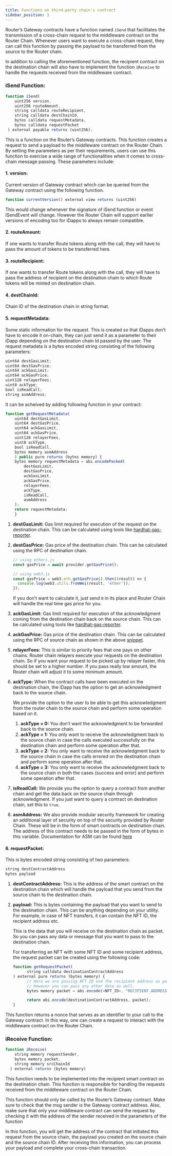 ```yaml
---
title: Functions on third-party chain's contract
sidebar_position: 3
---
```


Router’s Gateway contracts have a function named `iSend` that facilitates the transmission of a cross-chain request to the middleware contract on the Router Chain. Whenever users want to execute a cross-chain request, they can call this function by passing the payload to be transferred from the source to the Router chain.

In addition to calling the aforementioned function, the recipient contract on the destination chain will also have to implement the function `iReceive` to handle the requests received from the middleware contract.

### iSend Function:

```javascript
function iSend(
    uint256 version,
    uint256 routeAmount,
    string calldata routeRecipient,
    string calldata destChainId,
    bytes calldata requestMetadata,
    bytes calldata requestPacket
 ) external payable returns (uint256);
```

This is a function on the Router’s Gateway contracts. This function creates a request to send a payload to the middleware contract on the Router Chain. By setting the parameters as per their requirements, users can use this function to exercise a wide range of functionalities when it comes to cross-chain message passing. These parameters include:

#### **1. version:**

Current version of Gateway contract which can be queried from the Gateway contract using the following function.

```javascript
function currentVersion() external view returns (uint256)
```

This would change whenever the signature of iSend function or event ISendEvent will change. However the Router Chain will support earlier versions of encoding too for iDapps to always remain compatible.

#### **2. routeAmount:**

If one wants to transfer Route tokens along with the call, they will have to pass the amount of tokens to be transferred here.

#### **3. routeRecipient:**

If one wants to transfer Route tokens along with the call, they will have to pass the address of recipient on the destination chain to which Route tokens will be minted on destination chain.

#### **4. destChainId:**

Chain ID of the destination chain in string format.

#### **5. requestMetadata:**

Some static information for the request. This is created so that iDapps don’t have to encode it on-chain, they can just send it as a parameter to their iDapp depending on the destination chain Id passed by the user. The request metadata is a bytes encoded string consisting of the following parameters:

```javascript
uint64 destGasLimit;
uint64 destGasPrice;
uint64 ackGasLimit;
uint64 ackGasPrice;
uint128 relayerFees;
uint8 ackType;
bool isReadCall;
string asmAddress;
```

It can be acheived by adding following function in your contract:

```javascript
function getRequestMetadata(
    uint64 destGasLimit,
    uint64 destGasPrice,
    uint64 ackGasLimit,
    uint64 ackGasPrice,
    uint128 relayerFees,
    uint8 ackType,
    bool isReadCall,
    bytes memory asmAddress
    ) public pure returns (bytes memory) {
    bytes memory requestMetadata = abi.encodePacked(
        destGasLimit,
        destGasPrice,
        ackGasLimit,
        ackGasPrice,
        relayerFees,
        ackType,
        isReadCall,
        asmAddress
    );
    return requestMetadata;
    }
```

1. **destGasLimit:** Gas limit required for execution of the request on the destination chain. This can be calculated using tools like [hardhat-gas-reporter](https://www.npmjs.com/package/hardhat-gas-reporter).
2. **destGasPrice:** Gas price of the destination chain. This can be calculated using the RPC of destination chain.

   ```jsx
   // using ethers.js
   const gasPrice = await provider.getGasPrice();

   // using web3.js
   const gasPrice = web3.eth.getGasPrice().then((result) => {
     console.log(web3.utils.fromWei(result, 'ether'));
   });
   ```

   If you don’t want to calculate it, just send `0` in its place and Router Chain will handle the real time gas price for you.

3. **ackGasLimit:** Gas limit required for execution of the acknowledgment coming from the destination chain back on the source chain. This can be calculated using tools like [hardhat-gas-reporter](https://www.npmjs.com/package/hardhat-gas-reporter).
4. **ackGasPrice:** Gas price of the destination chain. This can be calculated using the RPC of source chain as shown in the above [snippet](https://www.notion.so/EVM-to-Other-Chain-Flow-de922b13e0fa4d7b8c3c24590ff8ef65).
5. **relayerFees:** This is similar to priority fees that one pays on other chains. Router chain relayers execute your requests on the destination chain. So if you want your request to be picked up by relayer faster, this should be set to a higher number. If you pass really low amount, the Router chain will adjust it to some minimum amount.
6. **ackType:** When the contract calls have been executed on the destination chain, the iDapp has the option to get an acknowledgment back to the source chain.

   We provide the option to the user to be able to get this acknowledgment from the router chain to the source chain and perform some operation based on it.

   1. **ackType = 0:** You don’t want the acknowledgment to be forwarded back to the source chain.
   2. **ackType = 1:** You only want to receive the acknowledgment back to the source chain in case the calls executed successfully on the destination chain and perform some operation after that.
   3. **ackType = 2:** You only want to receive the acknowledgment back to the source chain in case the calls errored on the destination chain and perform some operation after that.
   4. **ackType = 3:** You only want to receive the acknowledgment back to the source chain in both the cases (success and error) and perform some operation after that.

7. **isReadCall:** We provide you the option to query a contract from another chain and get the data back on the source chain through acknowledgment. If you just want to query a contract on destination chain, set this to `true`.
8. **asmAddress:** We also provide modular security framework for creating an additional layer of security on top of the security provided by Router Chain. These will be in the form of smart contracts on destination chain. The address of this contract needs to be passed in the form of bytes in this variable. Documentation for ASM can be found [here](../../crosstalk/understanding-crosstalk/additionalSecurityModule.md)

#### **6. requestPacket:**

This is bytes encoded string consisting of two parameters:

```javascript
string destContractAddress
bytes payload
```

1. **destContractAddress:** This is the address of the smart contract on the destination chain which will handle the payload that you send from the source chain to the destination chain.
2. **payload:** This is bytes containing the payload that you want to send to the destination chain. This can be anything depending on your utility. For example, in case of NFT transfers, it can contain the NFT ID, the recipient address etc.

   This is the data that you will receive on the destination chain as packet. So you can pass any data or message that you want to pass to the destination chain.

   For transferring an NFT with some NFT ID and some recipient address, the request packet can be created using the following code:

   ```javascript
   function getRequestPacket(
         string calldata destinationContractAddress
   ) external pure returns (bytes memory) {
         // Here we are passing NFT ID and the recipient address as packet.
         // However you can pass any other data as well.
         bytes memory packet = abi.encode(<NFT_ID>, "RECIPIENT_ADDRESS");

         return abi.encode(destinationContractAddress, packet);
   }
   ```

This function returns a nonce that serves as an identifier to your call to the Gateway contract. In this way, one can create a request to interact with the middleware contract on the Router Chain.

### iReceive Function:

```jsx
function iReceive(
    string memory requestSender,
    bytes memory packet,
    string memory srcChainId
  ) external returns (bytes memory)
```

This function needs to be implemented into the recipient smart contract on the destination chain. This function is responsible for handling the requests received from the middleware contract on the Router Chain.

This function should only be called by the Router’s Gateway contract. Make sure to check that the msg sender is the Gateway contract address. Also, make sure that only your middleware contract can send the request by checking it with the address of the sender received in the parameters of the function

In this function, you will get the address of the contract that initiated this request from the source chain, the payload you created on the source chain and the source chain ID. After receiving this information, you can process your payload and complete your cross-chain transaction.
